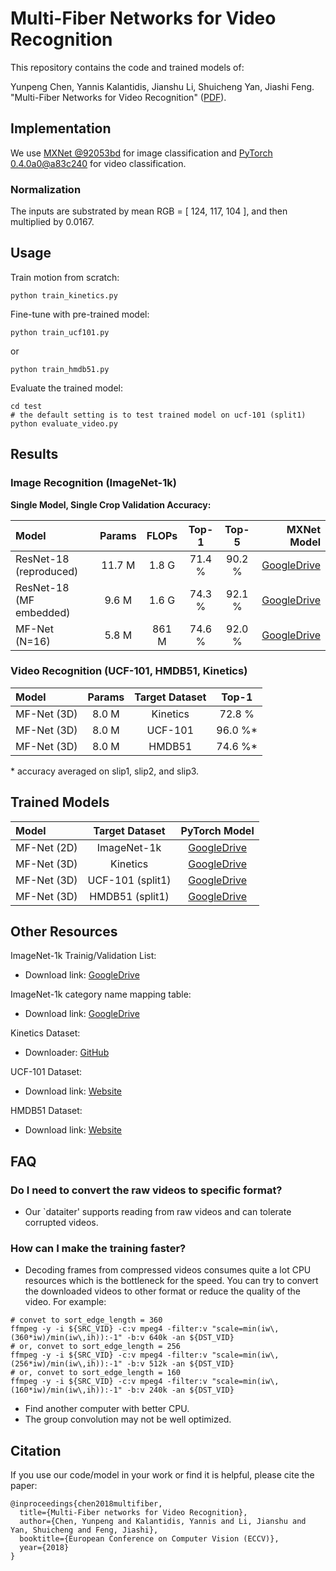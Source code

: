 # Multi-Fiber Networks for Video Recognition
This repository contains the code and trained models of:

Yunpeng Chen, Yannis Kalantidis, Jianshu Li, Shuicheng Yan, Jiashi Feng. "Multi-Fiber Networks for Video Recognition" ([PDF](http://arxiv.org/abs/1807.11195)).


## Implementation

We use [MXNet \@92053bd](https://github.com/cypw/mxnet/tree/92053bd3e71f687b5315b8412a6ac65eb0cc32d5) for image classification and [PyTorch 0.4.0a0\@a83c240](https://github.com/pytorch/pytorch) for video classification.

### Normalization
The inputs are substrated by mean RGB = [ 124, 117, 104 ], and then multiplied by 0.0167.


## Usage

Train motion from scratch:
```
python train_kinetics.py
```

Fine-tune with pre-trained model:
```
python train_ucf101.py
```
or 
```
python train_hmdb51.py
```

Evaluate the trained model:
```
cd test
# the default setting is to test trained model on ucf-101 (split1)
python evaluate_video.py
```


## Results

### Image Recognition (ImageNet-1k)

**Single Model, Single Crop Validation Accuracy:**

Model                   |  Params  |  FLOPs  |  Top-1  |  Top-5  |         MXNet Model
:-----------------------|:--------:|:-------:|:-------:|:-------:|------------------------------------:
ResNet-18 (reproduced)  |  11.7 M  |  1.8 G  |  71.4 % |  90.2 % | [GoogleDrive](https://goo.gl/QSkx8S)
ResNet-18 (MF embedded) |   9.6 M  |  1.6 G  |  74.3 % |  92.1 % | [GoogleDrive](https://goo.gl/Myq5Wh)
MF-Net (N=16)           |   5.8 M  |  861 M  |  74.6 % |  92.0 % | [GoogleDrive](https://goo.gl/53Gfsg)


### Video Recognition (UCF-101, HMDB51, Kinetics)

Model         | Params |  Target Dataset   |  Top-1
:-------------|:------:|:-----------------:|:-------:
MF-Net \(3D\) |  8.0 M |     Kinetics      | 72.8 %
MF-Net \(3D\) |  8.0 M |     UCF-101       | 96.0 %*
MF-Net \(3D\) |  8.0 M |      HMDB51       | 74.6 %*

\* accuracy averaged on slip1, slip2, and slip3.


## Trained Models

Model         |  Target Dataset  |            PyTorch Model
:-------------|:----------------:|:----------------------------------:
MF-Net \(2D\) |   ImageNet-1k    |[GoogleDrive](https://goo.gl/h5jG3B)
MF-Net \(3D\) |     Kinetics     |[GoogleDrive](https://goo.gl/QdE85T)
MF-Net \(3D\) | UCF-101 (split1) |[GoogleDrive](https://goo.gl/mML2gv)
MF-Net \(3D\) |  HMDB51 (split1) |[GoogleDrive](https://goo.gl/cD4hnw)


## Other Resources

ImageNet-1k Trainig/Validation List:
- Download link: [GoogleDrive](https://goo.gl/Ne42bM)

ImageNet-1k category name mapping table:
- Download link: [GoogleDrive](https://goo.gl/YTAED5)

Kinetics Dataset:
- Downloader: [GitHub](https://github.com/activitynet/ActivityNet/tree/master/Crawler/Kinetics)

UCF-101 Dataset:
- Download link: [Website](http://crcv.ucf.edu/data/UCF101.php)

HMDB51 Dataset:
- Download link: [Website](http://serre-lab.clps.brown.edu/resource/hmdb-a-large-human-motion-database)


## FAQ

### Do I need to convert the raw videos to specific format?
- Our `dataiter' supports reading from raw videos and can tolerate corrupted videos.

### How can I make the training faster?
- Decoding frames from compressed videos consumes quite a lot CPU resources which is the bottleneck for the speed. You can try to convert the downloaded videos to other format or reduce the quality of the video. For example:
```
# convet to sort_edge_length = 360
ffmpeg -y -i ${SRC_VID} -c:v mpeg4 -filter:v "scale=min(iw\,(360*iw)/min(iw\,ih)):-1" -b:v 640k -an ${DST_VID}
# or, convet to sort_edge_length = 256
ffmpeg -y -i ${SRC_VID} -c:v mpeg4 -filter:v "scale=min(iw\,(256*iw)/min(iw\,ih)):-1" -b:v 512k -an ${DST_VID}
# or, convet to sort_edge_length = 160
ffmpeg -y -i ${SRC_VID} -c:v mpeg4 -filter:v "scale=min(iw\,(160*iw)/min(iw\,ih)):-1" -b:v 240k -an ${DST_VID}
```
- Find another computer with better CPU.
- The group convolution may not be well optimized.



## Citation
If you use our code/model in your work or find it is helpful, please cite the paper:
```
@inproceedings{chen2018multifiber,
  title={Multi-Fiber networks for Video Recognition},
  author={Chen, Yunpeng and Kalantidis, Yannis and Li, Jianshu and Yan, Shuicheng and Feng, Jiashi},
  booktitle={European Conference on Computer Vision (ECCV)},
  year={2018}
}
```
